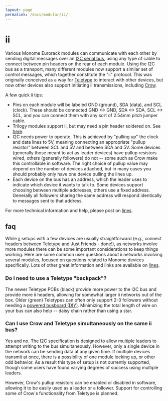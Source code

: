 ```yaml
---
layout: page
permalink: /docs/modular/ii/
---
```


# ii

Various Monome Eurorack modules can communicate with each other by sending digital messages over an [I2C serial bus](https://en.wikipedia.org/wiki/I%C2%B2C), using any type of cable to connect between pin headers on the rear of each module. Using the I2C bus as a transport, many different modules now support a similar set of control messages, which together constitute the "ii" protocol. This was originally conceived as a way for [Teletype](/docs/modular/teletype) to interact with other devices, but now other devices also support initiating ii transmissions, including [Crow](/docs/crow).

A few quick ii tips:

* Pins on each module will be labeled GND (ground), SDA (data), and SCL (clock). These should be connected GND <-> GND, SDA <-> SDA, SCL <-> SCL, and you can connect them with any sort of 2.54mm pitch jumper cable.
* Trilogy modules support ii, but may need a pin header soldered on. See [here](/docs/modular/iiheader).
* I2C needs power to operate. This is achieved by "pulling up" the clock and data lines to 5V, meaning connecting an appropriate "pullup resistor" between SCL and 5V and between SDA and 5V. Some devices (generally those meant to act as leader devices) have pullup resistors wired, others (generally followers) do not -- some such as Crow make this controllable in software. The right choice of pullup value may depend on the number of devices attached, but in many cases you should probably only have one device pulling the lines up.
* Each device on the bus has an address, which the leader uses to indicate which device it wants to talk to. Some devices support choosing between multiple addresses, others use a fixed address. Generally all followers sharing the same address will respond identically to messages sent to that address.

For more technical information and help, please post on [lines](https://llllllll.co/t/a-users-guide-to-i2c/19219).

## faq

While [ii](/docs/modular/ii) setups with a few devices are usually
straightforward (e.g., connect headers between Teletype and Just
Friends - done!), as networks involve more modules there can be some
important considerations to keep things working. Here are some common
user questions about ii networks involving several modules, focused on
questions related to Monome devices specifically.  Lots of other great
information and links are available on
[lines](https://llllllll.co/t/a-users-guide-to-i2c/19219).

### Do I need to use a Teletype "backpack"?

The newer Teletype PCBs (black) provide more power to the I2C bus and
provide more ii headers, allowing for somewhat larger ii networks out
of the box. Older (green) Teletypes can often only support 2-3
followers without needing a [powered busboard
(DIY)](https://llllllll.co/t/teletype-busboard/9579). Minimizing the
total length of wire on your bus can also help -- daisy chain rather
than using a star.

### Can I use Crow and Teletype simultaneously on the same ii bus?

Yes and no. The I2C specification is designed to allow multiple
leaders to attempt writing to the bus simultaneously. However, only a
single device in the network can be sending data at any given time. If
multiple devices transmit at once, there is a possibility of one
module locking up, or other odd behavior. As a result this type of
setup is not currently supported, though some users have found varying
degrees of success using multiple leaders.

However, Crow's pullup resistors can be enabled or disabled in software,
allowing it to be easily used as a leader or a follower. Support for
controlling some of Crow's functionality from Teletype is planned.